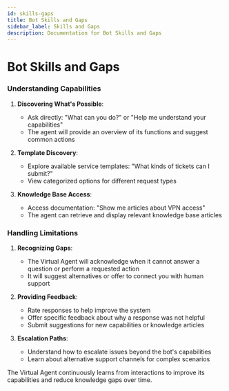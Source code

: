 ```yaml
---
id: skills-gaps
title: Bot Skills and Gaps
sidebar_label: Skills and Gaps
description: Documentation for Bot Skills and Gaps
---
```


# Bot Skills and Gaps

### Understanding Capabilities

1. **Discovering What's Possible**:
   - Ask directly: "What can you do?" or "Help me understand your capabilities"
   - The agent will provide an overview of its functions and suggest common actions

2. **Template Discovery**:
   - Explore available service templates: "What kinds of tickets can I submit?"
   - View categorized options for different request types

3. **Knowledge Base Access**:
   - Access documentation: "Show me articles about VPN access"
   - The agent can retrieve and display relevant knowledge base articles

### Handling Limitations

1. **Recognizing Gaps**:
   - The Virtual Agent will acknowledge when it cannot answer a question or perform a requested action
   - It will suggest alternatives or offer to connect you with human support

2. **Providing Feedback**:
   - Rate responses to help improve the system
   - Offer specific feedback about why a response was not helpful
   - Submit suggestions for new capabilities or knowledge articles

3. **Escalation Paths**:
   - Understand how to escalate issues beyond the bot's capabilities
   - Learn about alternative support channels for complex scenarios

The Virtual Agent continuously learns from interactions to improve its capabilities and reduce knowledge gaps over time.
